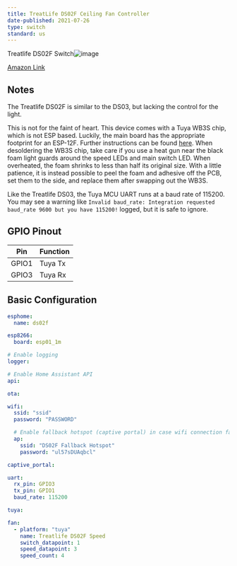 ```yaml
---
title: TreatLife DS02F Ceiling Fan Controller
date-published: 2021-07-26
type: switch
standard: us
---
```


Treatlife DS02F Switch![image](treatlife_DS02F.jpg)

[Amazon Link](https://www.amazon.com/gp/product/B08P5D3ZKW)

## Notes

The Treatlife DS02F is similar to the DS03, but lacking the control for the light.

This is not for the faint of heart. This device comes with a Tuya WB3S chip, which is not ESP based. Luckily, the main board has the appropriate footprint for an ESP-12F. Further instructions can be found [here](https://community.home-assistant.io/t/treatlife-dual-outlet-indoor-dimmer-plug-wb3s-to-esp-12-transplant/256798). When desoldering the WB3S chip, take care if you use a heat gun near the black foam light guards around the speed LEDs and main switch LED. When overheated, the foam shrinks to less than half its original size. With a little patience, it is instead possible to peel the foam and adhesive off the PCB, set them to the side, and replace them after swapping out the WB3S.

Like the Treatlife DS03, the Tuya MCU UART runs at a baud rate of 115200. You may see a warning like `Invalid baud_rate: Integration requested baud_rate 9600 but you have 115200!` logged, but it is safe to ignore.

## GPIO Pinout

| Pin   | Function |
| ----- | -------- |
| GPIO1 | Tuya Tx  |
| GPIO3 | Tuya Rx  |

## Basic Configuration

```yaml
esphome:
  name: ds02f

esp8266:
  board: esp01_1m

# Enable logging
logger:

# Enable Home Assistant API
api:

ota:

wifi:
  ssid: "ssid"
  password: "PASSWORD"

  # Enable fallback hotspot (captive portal) in case wifi connection fails
  ap:
    ssid: "DS02F Fallback Hotspot"
    password: "ul57sDUAqbcl"

captive_portal:

uart:
  rx_pin: GPIO3
  tx_pin: GPIO1
  baud_rate: 115200

tuya:

fan:
  - platform: "tuya"
    name: Treatlife DS02F Speed
    switch_datapoint: 1
    speed_datapoint: 3
    speed_count: 4
```
